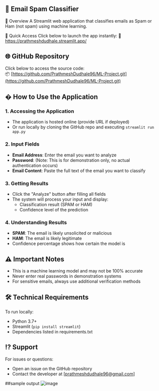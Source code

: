 ## 📧 Email Spam Classifier

🌟 Overview
A Streamlit web application that classifies emails as Spam or Ham (not spam) using machine learning.

🚀 Quick Access
Click below to launch the app instantly:
🔗 https://prathmeshdudhale.streamlit.app/

## 🌐 GitHub Repository  
Click below to access the source code:  
📦 [https://github.com/PrathmeshDudhale96/ML-Project.git](https://github.com/PrathmeshDudhale96/ML-Project.git)  

## � How to Use the Application

### 1. Accessing the Application
- The application is hosted online (provide URL if deployed)
- Or run locally by cloning the GitHub repo and executing `streamlit run app.py`

### 2. Input Fields
- **Email Address**: Enter the email you want to analyze
- **Password**: (Note: This is for demonstration only, no actual authentication occurs)
- **Email Content**: Paste the full text of the email you want to classify

### 3. Getting Results
- Click the "Analyze" button after filling all fields
- The system will process your input and display:
  - Classification result (SPAM or HAM)
  - Confidence level of the prediction

### 4. Understanding Results
- **SPAM**: The email is likely unsolicited or malicious
- **HAM**: The email is likely legitimate
- Confidence percentage shows how certain the model is

## ⚠️ Important Notes
- This is a machine learning model and may not be 100% accurate
- Never enter real passwords in demonstration systems
- For sensitive emails, always use additional verification methods

## 🛠️ Technical Requirements
To run locally:
- Python 3.7+
- Streamlit (`pip install streamlit`)
- Dependencies listed in requirements.txt

## ⁉️ Support
For issues or questions:
- Open an issue on the GitHub repository
- Contact the developer at [prathmeshdudhale96@gmail.com]

##sample output
![image](https://github.com/user-attachments/assets/3fce055e-d213-46e2-a3d6-6bc0fce34174)

